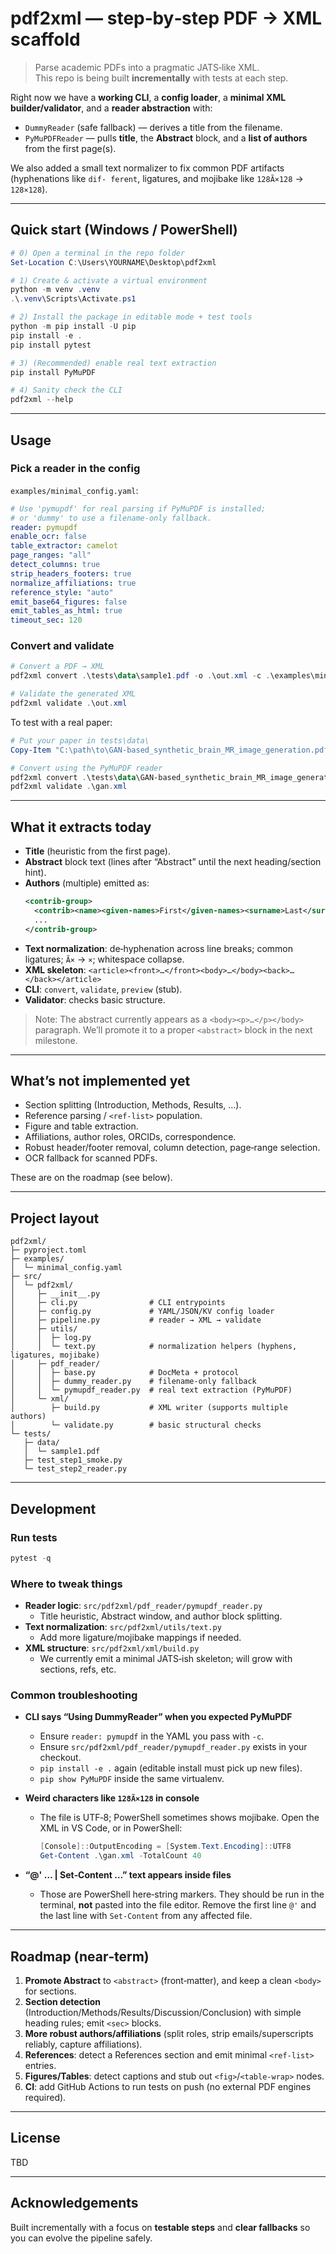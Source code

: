 # pdf2xml — step‑by‑step PDF → XML scaffold

> Parse academic PDFs into a pragmatic JATS‑like XML.  
> This repo is being built **incrementally** with tests at each step.

Right now we have a **working CLI**, a **config loader**, a **minimal XML builder/validator**, and a **reader abstraction** with:
- `DummyReader` (safe fallback) — derives a title from the filename.
- `PyMuPDFReader` — pulls **title**, the **Abstract** block, and a **list of authors** from the first page(s).

We also added a small text normalizer to fix common PDF artifacts (hyphenations like `dif- ferent`, ligatures, and mojibake like `128Ã×128` → `128×128`).

---

## Quick start (Windows / PowerShell)

```powershell
# 0) Open a terminal in the repo folder
Set-Location C:\Users\YOURNAME\Desktop\pdf2xml

# 1) Create & activate a virtual environment
python -m venv .venv
.\.venv\Scripts\Activate.ps1

# 2) Install the package in editable mode + test tools
python -m pip install -U pip
pip install -e .
pip install pytest

# 3) (Recommended) enable real text extraction
pip install PyMuPDF

# 4) Sanity check the CLI
pdf2xml --help
```

---

## Usage

### Pick a reader in the config

`examples/minimal_config.yaml`:
```yaml
# Use 'pymupdf' for real parsing if PyMuPDF is installed;
# or 'dummy' to use a filename-only fallback.
reader: pymupdf
enable_ocr: false
table_extractor: camelot
page_ranges: "all"
detect_columns: true
strip_headers_footers: true
normalize_affiliations: true
reference_style: "auto"
emit_base64_figures: false
emit_tables_as_html: true
timeout_sec: 120
```

### Convert and validate

```powershell
# Convert a PDF → XML
pdf2xml convert .\tests\data\sample1.pdf -o .\out.xml -c .\examples\minimal_config.yaml

# Validate the generated XML
pdf2xml validate .\out.xml
```

To test with a real paper:
```powershell
# Put your paper in tests\data\
Copy-Item "C:\path\to\GAN-based_synthetic_brain_MR_image_generation.pdf" .\tests\data\

# Convert using the PyMuPDF reader
pdf2xml convert .\tests\data\GAN-based_synthetic_brain_MR_image_generation.pdf -o .\gan.xml -c .\examples\minimal_config.yaml
pdf2xml validate .\gan.xml
```

---

## What it extracts **today**

- **Title** (heuristic from the first page).
- **Abstract** block text (lines after “Abstract” until the next heading/section hint).
- **Authors** (multiple) emitted as:
  ```xml
  <contrib-group>
    <contrib><name><given-names>First</given-names><surname>Last</surname></name></contrib>
    ...
  </contrib-group>
  ```
- **Text normalization**: de‑hyphenation across line breaks; common ligatures; `Ã×` → `×`; whitespace collapse.
- **XML skeleton**: `<article><front>…</front><body>…</body><back>…</back></article>`
- **CLI**: `convert`, `validate`, `preview` (stub).
- **Validator**: checks basic structure.

> Note: The abstract currently appears as a `<body><p>…</p></body>` paragraph. We’ll promote it to a proper `<abstract>` block in the next milestone.

---

## What’s **not** implemented yet

- Section splitting (Introduction, Methods, Results, …).
- Reference parsing / `<ref-list>` population.
- Figure and table extraction.
- Affiliations, author roles, ORCIDs, correspondence.
- Robust header/footer removal, column detection, page‑range selection.
- OCR fallback for scanned PDFs.

These are on the roadmap (see below).

---

## Project layout

```
pdf2xml/
├─ pyproject.toml
├─ examples/
│  └─ minimal_config.yaml
├─ src/
│  └─ pdf2xml/
│     ├─ __init__.py
│     ├─ cli.py                # CLI entrypoints
│     ├─ config.py             # YAML/JSON/KV config loader
│     ├─ pipeline.py           # reader → XML → validate
│     ├─ utils/
│     │  ├─ log.py
│     │  └─ text.py            # normalization helpers (hyphens, ligatures, mojibake)
│     ├─ pdf_reader/
│     │  ├─ base.py            # DocMeta + protocol
│     │  ├─ dummy_reader.py    # filename‑only fallback
│     │  └─ pymupdf_reader.py  # real text extraction (PyMuPDF)
│     └─ xml/
│        ├─ build.py           # XML writer (supports multiple authors)
│        └─ validate.py        # basic structural checks
└─ tests/
   ├─ data/
   │  └─ sample1.pdf
   ├─ test_step1_smoke.py
   └─ test_step2_reader.py
```

---

## Development

### Run tests
```powershell
pytest -q
```

### Where to tweak things
- **Reader logic**: `src/pdf2xml/pdf_reader/pymupdf_reader.py`
  - Title heuristic, Abstract window, and author block splitting.
- **Text normalization**: `src/pdf2xml/utils/text.py`
  - Add more ligature/mojibake mappings if needed.
- **XML structure**: `src/pdf2xml/xml/build.py`
  - We currently emit a minimal JATS‑ish skeleton; will grow with sections, refs, etc.

### Common troubleshooting

- **CLI says “Using DummyReader” when you expected PyMuPDF**  
  - Ensure `reader: pymupdf` in the YAML you pass with `-c`.
  - Ensure `src/pdf2xml/pdf_reader/pymupdf_reader.py` exists in your checkout.
  - `pip install -e .` again (editable install must pick up new files).
  - `pip show PyMuPDF` inside the same virtualenv.

- **Weird characters like `128Ã×128` in console**  
  - The file is UTF‑8; PowerShell sometimes shows mojibake. Open the XML in VS Code, or in PowerShell:
    ```powershell
    [Console]::OutputEncoding = [System.Text.Encoding]::UTF8
    Get-Content .\gan.xml -TotalCount 40
    ```

- **“@' … | Set‑Content …” text appears inside files**  
  - Those are PowerShell here‑string markers. They should be run in the terminal, **not** pasted into the file editor. Remove the first line `@'` and the last line with `Set‑Content` from any affected file.

---

## Roadmap (near‑term)

1. **Promote Abstract** to `<abstract>` (front‑matter), and keep a clean `<body>` for sections.  
2. **Section detection** (Introduction/Methods/Results/Discussion/Conclusion) with simple heading rules; emit `<sec>` blocks.  
3. **More robust authors/affiliations** (split roles, strip emails/superscripts reliably, capture affiliations).  
4. **References**: detect a References section and emit minimal `<ref-list>` entries.  
5. **Figures/Tables**: detect captions and stub out `<fig>`/`<table-wrap>` nodes.  
6. **CI**: add GitHub Actions to run tests on push (no external PDF engines required).

---

## License
TBD

---

## Acknowledgements
Built incrementally with a focus on **testable steps** and **clear fallbacks** so you can evolve the pipeline safely.

